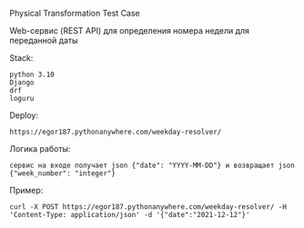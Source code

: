 Physical Transformation Test Case

Web-сервис (REST API) для определения номера недели для переданной даты

Stack:

    python 3.10
    Django
    drf
    loguru

Deploy:

    https://egor187.pythonanywhere.com/weekday-resolver/

Логика работы:

    сервис на входе получает json {"date": "YYYY-MM-DD"} и возвращает json {"week_number": "integer"}

Пример:

    curl -X POST https://egor187.pythonanywhere.com/weekday-resolver/ -H 'Content-Type: application/json' -d '{"date":"2021-12-12"}'